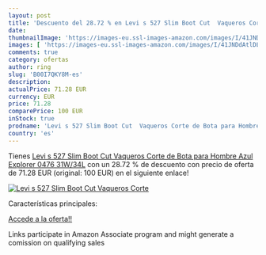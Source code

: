 ```yaml
---
layout: post
title: 'Descuento del 28.72 % en Levi s 527 Slim Boot Cut  Vaqueros Corte'
date: 
thumbnailImage: 'https://images-eu.ssl-images-amazon.com/images/I/41JNDdAtlDL._SL200_.jpg'
images: [ 'https://images-eu.ssl-images-amazon.com/images/I/41JNDdAtlDL._SL200_.jpg' ]
comments: true
category: ofertas
author: ring
slug: 'B00I7QKY8M-es'
description:
actualPrice: 71.28 EUR
currency: EUR
price: 71.28
comparePrice: 100 EUR
inStock: true
prodname: 'Levi s 527 Slim Boot Cut  Vaqueros Corte de Bota para Hombre  Azul  Explorer 0476   31W/34L'
country: 'es'
---
```


Tienes [Levi s 527 Slim Boot Cut  Vaqueros Corte de Bota para Hombre  Azul  Explorer 0476   31W/34L](https://www.amazon.es/dp/B00I7QKY8M/?tag=tolees-21) con un 28.72 % de descuento con precio de oferta de 71.28 EUR (original: 100 EUR) en el siguiente enlace!

[![Levi s 527 Slim Boot Cut  Vaqueros Corte](https://images-eu.ssl-images-amazon.com/images/I/41JNDdAtlDL._SL200_.jpg)](https://www.amazon.es/dp/B00I7QKY8M/?tag=tolees-21)

Características principales:


[Accede a la oferta!!](https://www.amazon.es/dp/B00I7QKY8M/?tag=tolees-21)

Links participate in Amazon Associate program and might generate a comission on qualifying sales


